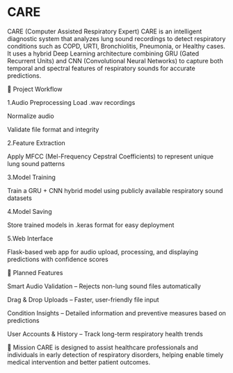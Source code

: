 # CARE
CARE (Computer Assisted Respiratory Expert)
CARE is an intelligent diagnostic system that analyzes lung sound recordings to detect respiratory conditions such as COPD, URTI, Bronchiolitis, Pneumonia, or Healthy cases.
It uses a hybrid Deep Learning architecture combining GRU (Gated Recurrent Units) and CNN (Convolutional Neural Networks) to capture both temporal and spectral features of respiratory sounds for accurate predictions.

🔄 Project Workflow

1.Audio Preprocessing
 Load .wav recordings
 
 Normalize audio
 
 Validate file format and integrity

2.Feature Extraction
 
 Apply MFCC (Mel-Frequency Cepstral Coefficients) to represent unique lung sound patterns
 
3.Model Training
 
 Train a GRU + CNN hybrid model using publicly available respiratory sound datasets
 
4.Model Saving
 
 Store trained models in .keras format for easy deployment
 
5.Web Interface
 
 Flask-based web app for audio upload, processing, and displaying predictions with confidence scores

🚀 Planned Features

Smart Audio Validation – Rejects non-lung sound files automatically

Drag & Drop Uploads – Faster, user-friendly file input

Condition Insights – Detailed information and preventive measures based on predictions

User Accounts & History – Track long-term respiratory health trends

🎯 Mission
CARE is designed to assist healthcare professionals and individuals in early detection of respiratory disorders, helping enable timely medical intervention and better patient outcomes.
